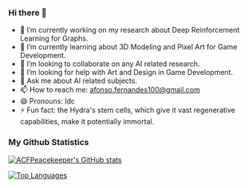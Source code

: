 ### Hi there 👋

- 🔭 I’m currently working on my research about Deep Reinforcement Learning for Graphs.
- 🌱 I’m currently learning about 3D Modeling and Pixel Art for Game Development.
- 👯 I’m looking to collaborate on any AI related research.
- 🤔 I’m looking for help with Art and Design in Game Development.
- 💬 Ask me about AI related subjects.
- 📫 How to reach me: afonso.fernandes100@gmail.com
- 😄 Pronouns: Idc
- ⚡ Fun fact: the Hydra's stem cells, which give it vast regenerative capabilities, make it potentially immortal.

### My Github Statistics

[![ACFPeacekeeper's GitHub stats](https://github-readme-stats.vercel.app/api?username=ACFPeacekeeper&show_icons=true&theme=cobalt)](https://github.com/anuraghazra/github-readme-stats)

[![Top Languages](https://github-readme-stats.vercel.app/api/top-langs/?username=ACFPeacekeeper&show_icons=true&theme=cobalt)](https://github.com/anuraghazra/github-readme-stats)

<!--
**ACFPeacekeeper/ACFPeacekeeper** is a ✨ _special_ ✨ repository because its `README.md` (this file) appears on your GitHub profile.
-->
